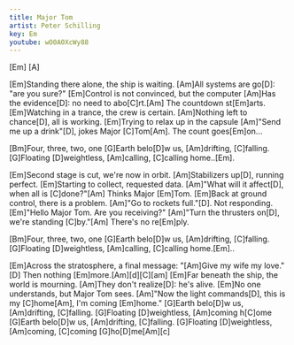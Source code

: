 ```yaml
---
title: Major Tom
artist: Peter Schilling
key: Em
youtube: wO0A0XcWy88
---
```


[Em] [A]

[Em]Standing there alone, the ship is waiting.
[Am]All systems are go[D]: "are you sure?"
[Em]Control is not convinced, but the computer
[Am]Has the evidence[D]: no need to abo[C]rt.[Am]
The countdown st[Em]arts.
[Em]Watching in a trance, the crew is certain.
[Am]Nothing left to chance[D], all is working.
[Em]Trying to relax up in the capsule
[Am]"Send me up a drink"[D], jokes Major [C]Tom[Am].
The count goes[Em]on...

[Bm]Four, three, two, one
[G]Earth belo[D]w us, [Am]drifting, [C]falling.
[G]Floating [D]weightless, [Am]calling, [C]calling home..[Em].

[Em]Second stage is cut, we're now in orbit.
[Am]Stabilizers up[D], running perfect.
[Em]Starting to collect, requested data.
[Am]"What will it affect[D], when all is [C]done?"[Am]
Thinks Major [Em]Tom.
[Em]Back at ground control, there is a problem.
[Am]"Go to rockets full."[D]. Not responding.
[Em]"Hello Major Tom. Are you receiving?"
[Am]"Turn the thrusters on[D], we're standing [C]by."[Am]
There's no re[Em]ply.

[Bm]Four, three, two, one
[G]Earth belo[D]w us, [Am]drifting, [C]falling.
[G]Floating [D]weightless, [Am]calling, [C]calling home.[Em]..

[Em]Across the stratosphere, a final message:
"[Am]Give my wife my love."[D]
Then nothing [Em]more.[Am][d][C][am]
[Em]Far beneath the ship, the world is mourning.
[Am]They don't realize[D]: he's alive.
[Em]No one understands, but Major Tom sees.
[Am]"Now the light commands[D], this is my [C]home[Am],
I'm coming [Em]home."
[G]Earth belo[D]w us, [Am]drifting, [C]falling.
[G]Floating [D]weightless, [Am]coming h[C]ome
[G]Earth belo[D]w us, [Am]drifting, [C]falling.
[G]Floating [D]weightless, [Am]coming, [C]coming
[G]ho[D]me[Am][c]

